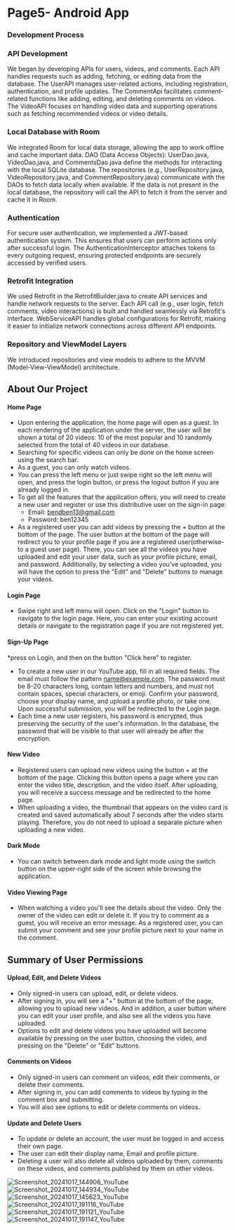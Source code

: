 # Page5- Android App
### Development Process
### API Development
We began by developing APIs for users, videos, and comments. Each API handles requests such as adding, fetching,
or editing data from the database.
The UserAPI manages user-related actions, including registration, authentication, and profile updates.
The CommentApi facilitates comment-related functions like adding, editing, and deleting comments on videos.
The VideoAPI focuses on handling video data and supporting operations such as fetching recommended videos or video details.
### Local Database with Room
We integrated Room for local data storage, allowing the app to work offline and cache important data.
DAO (Data Access Objects):
UserDao.java, VideoDao.java, and CommentsDao.java define the methods for interacting with the local SQLite database. 
The repositories (e.g., UserRepository.java, VideoRepository.java, and CommentRepository.java)
 communicate with the DAOs to fetch data locally when available. 
If the data is not present in the local database, the repository will call the API to fetch it from the server and cache it
in Room.
### Authentication
For secure user authentication, we implemented a JWT-based authentication system. This ensures that users can perform actions
only after successful login.
The AuthenticationInterceptor attaches tokens to every outgoing request, ensuring protected endpoints are securely accessed
by verified users.
### Retrofit Integration
We used Retrofit in the RetrofitBuilder.java to create API services and handle network requests to the server.
Each API call (e.g., user login, fetch comments, video interactions) is built and handled seamlessly via Retrofit's interface.
WebServiceAPI handles global configurations for Retrofit, making it easier to initialize network connections across
different API endpoints.
### Repository and ViewModel Layers
We introduced repositories and view models to adhere to the MVVM (Model-View-ViewModel) architecture.

## About Our Project
#### Home Page
* Upon entering the application, the home page will open as a guest. In each rendering of the application under the server, the user will be shown a total of 20 videos: 10 of the most popular and 10 randomly selected from the total of 40 videos in our database.
* Searching for specific videos can only be done on the home screen using the search bar.
* As a guest, you can only watch videos.
* You can press the left menu or just swipe right so the left menu will open, and press the login button, or press the logout button if you are already logged in.
* To get all the features that the application offers, you will need to create a new user and register or use this distributive user on the sign-in page:
  * Email: bendben13@gmail.com
  * Password: ben12345
* As a registered user you can add videos by pressing the + button at the bottom of the page. 
The user button at the bottom of the page will redirect you to your profile page if you are a registered user(otherwise- to a guest user page). There, you can see all the videos you have uploaded and edit your user data, such as your profile picture, email, and password. Additionally, by selecting a video you've uploaded, you will have the option to press the "Edit" and "Delete" buttons to manage your videos.

#### Login Page
* Swipe right and left menu will open. Click on the "Login" button to navigate to the login page. Here, you can enter your existing account details or navigate to the registration page if you are not registered yet.

#### Sign-Up Page
*press on Login, and then on the button "Click here" to register. 
* To create a new user in our YouTube app, fill in all required fields. The email must follow the pattern name@example.com. The password must be 8-20 characters long, contain letters and numbers, and must not contain spaces, special characters, or emoji. Confirm your password, choose your display name, and upload a profile photo, or take one. Upon successful submission, you will be redirected to the Login page.
* Each time a new user registers, his password is encrypted, thus preserving the security of the user's information. In the database, the password that will be visible to that user will already be after the encryption.

#### New Video
* Registered users can upload new videos using the button + at the bottom of the page. Clicking this button opens a page where you can enter the video title, description, and the video itself. After uploading, you will receive a success message and be redirected to the home page.
* When uploading a video, the thumbnail that appears on the video card is created and saved automatically about 7 seconds after the video starts playing. Therefore, you do not need to upload a separate picture when uploading a new video.

#### Dark Mode
* You can switch between dark mode and light mode using the switch button on the upper-right side of the screen while browsing the application.

#### Video Viewing Page
* When watching a video you'll see the details about the video. Only the owner of the video can edit or delete it. 
 If you try to comment as a guest, you will receive an error message. As a registered user, you can submit your comment and see your profile picture next to your name in the comment.

## Summary of User Permissions
#### Upload, Edit, and Delete Videos
* Only signed-in users can upload, edit, or delete videos.
* After signing in, you will see a "+" button at the bottom of the page, allowing you to upload new videos.
  And in addition, a user button  where you can edit your user profile, and also see all the videos you have uploaded.
* Options to edit and delete videos you have uploaded will become available by pressing on the user button, choosing the video, and pressing on the "Delete" or "Edit" buttons.

#### Comments on Videos
* Only signed-in users can comment on videos, edit their comments, or delete their comments.
* After signing in, you can add comments to videos by typing in the comment box and submitting.
* You will also see options to edit or delete comments on videos.
  
#### Update and Delete Users
* To update or delete an account, the user must be logged in and access their own page. 
* The user can edit their display name, Email and profile picture.
* Deleting a user will also delete all videos uploaded by them, comments on these videos, and comments published by them on other videos.

![Screenshot_20241017_144906_YouTube](https://github.com/user-attachments/assets/1959f711-2627-4305-969e-112ffde3c284)
![Screenshot_20241017_144934_YouTube](https://github.com/user-attachments/assets/2e97992b-8fbb-4882-b792-7aeb5fd2031e)
![Screenshot_20241017_145623_YouTube](https://github.com/user-attachments/assets/bde7d1e5-99f1-416d-81b5-262d32828f7c)
![Screenshot_20241017_191116_YouTube](https://github.com/user-attachments/assets/1c2835ad-af32-4791-8bcd-398316c2b715)
![Screenshot_20241017_191121_YouTube](https://github.com/user-attachments/assets/8cc37d35-a5cb-463b-8223-8a35071fd402)
![Screenshot_20241017_191147_YouTube](https://github.com/user-attachments/assets/51fbe39a-f104-4cd5-bde7-90b795689c72)
